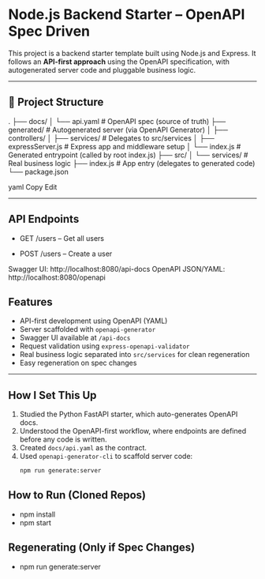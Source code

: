 # Node.js Backend Starter – OpenAPI Spec Driven

This project is a backend starter template built using Node.js and Express. It follows an **API-first approach** using the OpenAPI specification, with autogenerated server code and pluggable business logic.

---

## 📁 Project Structure

.
├── docs/
│ └── api.yaml # OpenAPI spec (source of truth)
├── generated/ # Autogenerated server (via OpenAPI Generator)
│ ├── controllers/
│ ├── services/ # Delegates to src/services
│ ├── expressServer.js # Express app and middleware setup
│ └── index.js # Generated entrypoint (called by root index.js)
├── src/
│ └── services/ # Real business logic
├── index.js # App entry (delegates to generated code)
└── package.json

yaml
Copy
Edit

---


## API Endpoints

- GET /users – Get all users

- POST /users – Create a user

Swagger UI: http://localhost:8080/api-docs
OpenAPI JSON/YAML: http://localhost:8080/openapi

## Features

- API-first development using OpenAPI (YAML)
- Server scaffolded with `openapi-generator`
- Swagger UI available at `/api-docs`
- Request validation using `express-openapi-validator`
- Real business logic separated into `src/services` for clean regeneration
- Easy regeneration on spec changes

---

## How I Set This Up

1. Studied the Python FastAPI starter, which auto-generates OpenAPI docs.
2. Understood the OpenAPI-first workflow, where endpoints are defined before any code is written.
3. Created `docs/api.yaml` as the contract.
4. Used `openapi-generator-cli` to scaffold server code:
   ```bash
   npm run generate:server

## How to Run (Cloned Repos)

- npm install
- npm start

## Regenerating (Only if Spec Changes)

- npm run generate:server

